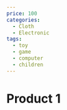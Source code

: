 ```yaml
---
price: 100
categories: 
  - Cloth
  - Electronic
tags:
  - toy
  - game
  - computer
  - children
---
```


# Product 1